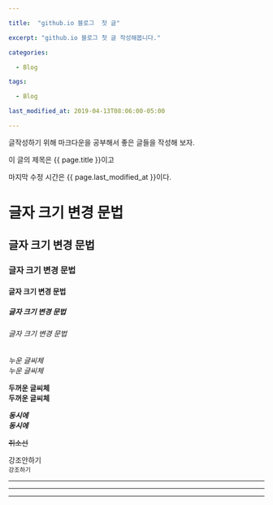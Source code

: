 ```yaml
---

title:  "github.io 블로그  첫 글"

excerpt: "github.io 블로그 첫 글 작성해봅니다."

categories:

  - Blog

tags:

  - Blog

last_modified_at: 2019-04-13T08:06:00-05:00

---
```


글작성하기 위해 마크다운을 공부해서 
좋은 글들을 작성해 보자.

이 글의 제목은 {{ page.title }}이고

마지막 수정 시간은 {{ page.last_modified_at }}이다.


# 글자 크기 변경 문법
## 글자 크기 변경 문법
### 글자 크기 변경 문법
#### 글자 크기 변경 문법
##### 글자 크기 변경 문법
###### 글자 크기 변경 문법

_누운 글씨체_  
*누운 글씨체*  

__두꺼운 글씨체__  
**두꺼운 글씨체**  

__*동시에*__  
**_동시에_**  

~~취소선~~  

강조안하기  
`강조하기`  

---  

***  

___  
